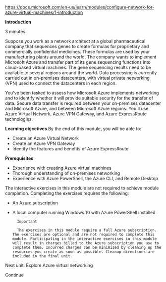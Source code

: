 https://docs.microsoft.com/en-us/learn/modules/configure-network-for-azure-virtual-machines/1-introduction

**Introduction**

3 minutes

Suppose you work as a network architect at a global pharmaceutical company that sequences genes to create formulas for proprietary and commercially confidential medicines. These formulas are used by your manufacturing plants around the world. The company wants to implement Microsoft Azure and transfer part of its gene sequencing functions into cloud-based virtual machines. The gene sequencing results need to be available to several regions around the world. Data processing is currently carried out in on-premises datacenters, with virtual private networking (VPN) used to connect the datacenters in each region.

You've been tasked to assess how Microsoft Azure implements networking and to identify whether it will provide suitable security for the transfer of data. Secure data transfer is required between your on-premises datacenter and Microsoft Azure, and between Microsoft Azure regions. You'll use Azure Virtual Network, Azure VPN Gateway, and Azure ExpressRoute technologies.


**Learning objectives**
By the end of this module, you will be able to:
* Create an Azure Virtual Network
* Create an Azure VPN Gateway
* Identify the features and benefits of Azure ExpressRoute


**Prerequisites**
* Experience with creating Azure virtual machines
* Thorough understanding of on-premises networking
* Experience with Azure PowerShell, the Azure CLI, and Remote Desktop


The interactive exercises in this module are not required to achieve module completion. Completing the exercises requires the following:
* An Azure subscription
* A local computer running Windows 10 with Azure PowerShell installed
    
        Important

        The exercises in this module require a full Azure subscription. The exercises are optional and are not required to complete this module. Participating in the interactive exercises in this module will result in charges billed to the Azure subscription you use to complete them. Incurred charges can be minimized by cleaning up the resources you create as soon as possible. Cleanup directions are included in the final unit.


Next unit: Explore Azure virtual networking

Continue

